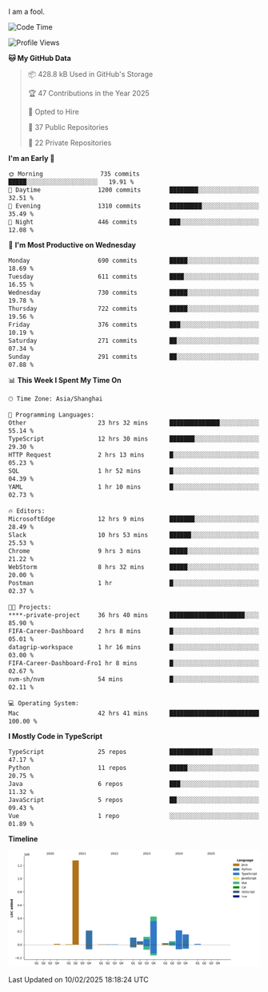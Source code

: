 I am a fool.

<!--START_SECTION:waka-->
![Code Time](http://img.shields.io/badge/Code%20Time-2%2C540%20hrs%2025%20mins-blue)

![Profile Views](http://img.shields.io/badge/Profile%20Views-2-blue)

**🐱 My GitHub Data** 

> 📦 428.8 kB Used in GitHub's Storage 
 > 
> 🏆 47 Contributions in the Year 2025
 > 
> 💼 Opted to Hire
 > 
> 📜 37 Public Repositories 
 > 
> 🔑 22 Private Repositories 
 > 
**I'm an Early 🐤** 

```text
🌞 Morning                735 commits         █████░░░░░░░░░░░░░░░░░░░░   19.91 % 
🌆 Daytime                1200 commits        ████████░░░░░░░░░░░░░░░░░   32.51 % 
🌃 Evening                1310 commits        █████████░░░░░░░░░░░░░░░░   35.49 % 
🌙 Night                  446 commits         ███░░░░░░░░░░░░░░░░░░░░░░   12.08 % 
```
📅 **I'm Most Productive on Wednesday** 

```text
Monday                   690 commits         █████░░░░░░░░░░░░░░░░░░░░   18.69 % 
Tuesday                  611 commits         ████░░░░░░░░░░░░░░░░░░░░░   16.55 % 
Wednesday                730 commits         █████░░░░░░░░░░░░░░░░░░░░   19.78 % 
Thursday                 722 commits         █████░░░░░░░░░░░░░░░░░░░░   19.56 % 
Friday                   376 commits         ███░░░░░░░░░░░░░░░░░░░░░░   10.19 % 
Saturday                 271 commits         ██░░░░░░░░░░░░░░░░░░░░░░░   07.34 % 
Sunday                   291 commits         ██░░░░░░░░░░░░░░░░░░░░░░░   07.88 % 
```


📊 **This Week I Spent My Time On** 

```text
🕑︎ Time Zone: Asia/Shanghai

💬 Programming Languages: 
Other                    23 hrs 32 mins      ██████████████░░░░░░░░░░░   55.14 % 
TypeScript               12 hrs 30 mins      ███████░░░░░░░░░░░░░░░░░░   29.30 % 
HTTP Request             2 hrs 13 mins       █░░░░░░░░░░░░░░░░░░░░░░░░   05.23 % 
SQL                      1 hr 52 mins        █░░░░░░░░░░░░░░░░░░░░░░░░   04.39 % 
YAML                     1 hr 10 mins        █░░░░░░░░░░░░░░░░░░░░░░░░   02.73 % 

🔥 Editors: 
MicrosoftEdge            12 hrs 9 mins       ███████░░░░░░░░░░░░░░░░░░   28.49 % 
Slack                    10 hrs 53 mins      ██████░░░░░░░░░░░░░░░░░░░   25.53 % 
Chrome                   9 hrs 3 mins        █████░░░░░░░░░░░░░░░░░░░░   21.22 % 
WebStorm                 8 hrs 32 mins       █████░░░░░░░░░░░░░░░░░░░░   20.00 % 
Postman                  1 hr                █░░░░░░░░░░░░░░░░░░░░░░░░   02.37 % 

🐱‍💻 Projects: 
****-private-project     36 hrs 40 mins      █████████████████████░░░░   85.90 % 
FIFA-Career-Dashboard    2 hrs 8 mins        █░░░░░░░░░░░░░░░░░░░░░░░░   05.01 % 
datagrip-workspace       1 hr 16 mins        █░░░░░░░░░░░░░░░░░░░░░░░░   03.00 % 
FIFA-Career-Dashboard-Fro1 hr 8 mins         █░░░░░░░░░░░░░░░░░░░░░░░░   02.67 % 
nvm-sh/nvm               54 mins             █░░░░░░░░░░░░░░░░░░░░░░░░   02.11 % 

💻 Operating System: 
Mac                      42 hrs 41 mins      █████████████████████████   100.00 % 
```

**I Mostly Code in TypeScript** 

```text
TypeScript               25 repos            ████████████░░░░░░░░░░░░░   47.17 % 
Python                   11 repos            █████░░░░░░░░░░░░░░░░░░░░   20.75 % 
Java                     6 repos             ███░░░░░░░░░░░░░░░░░░░░░░   11.32 % 
JavaScript               5 repos             ██░░░░░░░░░░░░░░░░░░░░░░░   09.43 % 
Vue                      1 repo              ░░░░░░░░░░░░░░░░░░░░░░░░░   01.89 % 
```



**Timeline**

![Lines of Code chart](https://raw.githubusercontent.com/VeejaLiu/VeejaLiu/master/assets/bar_graph.png)


 Last Updated on 10/02/2025 18:18:24 UTC
<!--END_SECTION:waka-->
